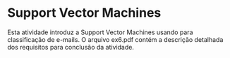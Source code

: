 # Support Vector Machines
Esta atividade introduz a Support Vector Machines usando para classificação de e-mails. O arquivo ex6.pdf contém a descrição detalhada dos requisitos para conclusão da atividade.
